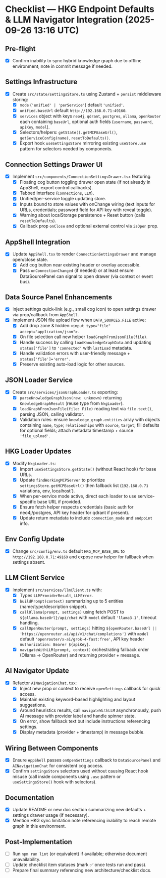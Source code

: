 # Checklist — HKG Endpoint Defaults & LLM Navigator Integration (2025-09-26 13:16 UTC)

## Pre-flight
- [x] Confirm inability to sync hybrid knowledge graph due to offline environment; note in commit message if needed.

## Settings Infrastructure
- [x] Create `src/state/settingsStore.ts` using Zustand + `persist` middleware storing:
  - [x] `mode` (`'unified' | 'perService'`) default `'unified'`.
  - [x] `unified.baseUrl` default `http://192.168.0.71:49160`.
  - [x] `services` object with keys `neo4j`, `qdrant`, `postgres`, `ollama`, `openRouter` each containing `baseUrl`, optional auth fields (`username`, `password`, `apiKey`, `model`).
  - [x] Selectors/helpers: `getState().getMCPBaseUrl()`, `getServiceConfig(name)`, `resetToDefaults()`.
  - [x] Export hook `useSettingsStore` mirroring existing `useStore.use` pattern for selectors needed by components.

## Connection Settings Drawer UI
- [x] Implement `src/components/ConnectionSettingsDrawer.tsx` featuring:
  - [x] Floating cog button toggling drawer open state (if not already in AppShell, export control callbacks).
  - [x] Tabbed interface (`Connections`, `LLM`).
  - [x] Unified/per-service toggle updating store.
  - [x] Inputs bound to store values with onChange wiring (text inputs for URLs, credentials; password field for API key with reveal toggle).
  - [x] Warning about localStorage persistence + Reset button (calls `resetToDefaults`).
  - [x] Callback prop `onClose` and optional external control via `isOpen` prop.

## AppShell Integration
- [x] Update `AppShell.tsx` to render `ConnectionSettingsDrawer` and manage open/close state.
  - [x] Add cog button near existing header or overlay accessible.
  - [x] Pass `onConnectionChanged` (if needed) or at least ensure DataSourcePanel can signal to open drawer (via context or event bus).

## Data Source Panel Enhancements
- [x] Inject settings quick-link (e.g., small cog icon) to open settings drawer via prop/callback from `AppShell`.
- [x] Implement JSON file upload flow when `DATA_SOURCES.FILE` active:
  - [x] Add drop zone & hidden `<input type="file" accept="application/json">`.
  - [x] On file selection call new helper `loadGraphFromJsonFile(file)`.
  - [x] Handle success by calling `loadKnowledgeGraphData` and updating `status['file']` to `'connected'` with `lastLoad` metadata.
  - [x] Handle validation errors with user-friendly message + `status['file']='error'`.
  - [x] Preserve existing auto-load logic for other sources.

## JSON Loader Service
- [x] Create `src/services/jsonGraphLoader.ts` exporting:
  - [x] `parseKnowledgeGraphJson(raw: unknown)` returning `KnowledgeGraphResult` (reuse type from `hkgLoader`).
  - [x] `loadGraphFromJsonFile(file: File)` reading text via `file.text()`, parsing JSON, calling validator.
  - [x] Validation rules: ensure `knowledge_graph.entities` array with objects containing `name`, `type`; `relationships` with `source`, `target`; fill defaults for optional fields; attach metadata timestamp + source `'file_upload'`.

## HKG Loader Updates
- [x] Modify `hkgLoader.ts`:
  - [x] Import `useSettingsStore.getState()` (without React hook) for base URLs.
  - [x] Update `findWorkingMCPServer` to prioritize `settingsStore.getMCPBaseUrl()` then fallback list (`192.168.0.71` variations, env, localhost`).
  - [x] When per-service mode active, direct each loader to use service-specific base URL if provided.
  - [x] Ensure fetch helper respects credentials (basic auth for neo4j/postgres, API key header for qdrant if present).
  - [x] Update return metadata to include `connection_mode` and `endpoint` info.

## Env Config Update
- [x] Change `src/config/env.ts` default `HKG_MCP_BASE_URL` to `http://192.168.0.71:49160` and expose new helper for fallback when settings absent.

## LLM Client Service
- [x] Implement `src/services/llmClient.ts` with:
  - [x] Types `LLMProviderResult`, `LLMError`.
  - [x] `buildPrompt(context)` summarizing up to 5 entities (name/type/description snippet).
  - [x] `callOllama(prompt, settings)` using fetch POST to `${ollama.baseUrl}/api/chat` with `model` default `'llama3.1'`, timeout handling.
  - [x] `callOpenRouter(prompt, settings)` hitting `${openRouter.baseUrl || 'https://openrouter.ai/api/v1/chat/completions'}` with `model` default `'openrouter/x-ai/grok-4-fast:free'`, API key header `Authorization: Bearer ${apiKey}`.
  - [x] `navigateWithLLM(prompt, context)` orchestrating fallback order (Ollama → OpenRouter) and returning provider + message.

## AI Navigator Update
- [x] Refactor `AINavigationChat.tsx`:
  - [x] Inject new prop or context to receive `openSettings` callback for quick access.
  - [x] Maintain existing keyword-based highlighting and layout suggestions.
  - [x] Around heuristics results, call `navigateWithLLM` asynchronously, push AI message with provider label and handle spinner state.
  - [x] On error, show fallback text but include instructions referencing settings.
  - [x] Display metadata (provider + timestamp) in message bubble.

## Wiring Between Components
- [x] Ensure `AppShell` passes `onOpenSettings` callback to `DataSourcePanel` and `AINavigationChat` for consistent cog access.
- [x] Confirm `settingsStore` selectors used without causing React hook misuse (call inside components using `.use` pattern or `useSettingsStore()` hook with selectors).

## Documentation
- [x] Update README or new doc section summarizing new defaults + settings drawer usage (if necessary).
- [x] Mention HKG sync limitation note referencing inability to reach remote graph in this environment.

## Post-Implementation
- [ ] Run `npm run lint` (or equivalent) if available; otherwise document unavailability.
- [ ] Update checklist item statuses (mark ✅ once tests run and pass).
- [ ] Prepare final summary referencing new architecture/checklist docs.
